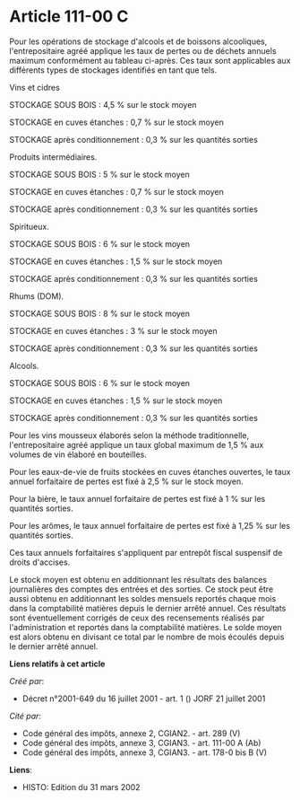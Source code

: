# Article 111-00 C

Pour les opérations de stockage d'alcools et de boissons alcooliques, l'entrepositaire agréé applique les taux de pertes ou
de déchets annuels maximum conformément au tableau ci-après. Ces taux sont applicables aux différents types de stockages
identifiés en tant que tels.

Vins et cidres

STOCKAGE SOUS BOIS : 4,5 % sur le stock moyen

STOCKAGE en cuves étanches : 0,7 % sur le stock moyen

STOCKAGE après conditionnement : 0,3 % sur les quantités sorties

Produits intermédiaires.

STOCKAGE SOUS BOIS : 5 % sur le stock moyen

STOCKAGE en cuves étanches : 0,7 % sur le stock moyen

STOCKAGE après conditionnement : 0,3 % sur les quantités sorties

Spiritueux.

STOCKAGE SOUS BOIS : 6 % sur le stock moyen

STOCKAGE en cuves étanches : 1,5 % sur le stock moyen

STOCKAGE après conditionnement : 0,3 % sur les quantités sorties

Rhums (DOM).

STOCKAGE SOUS BOIS : 8 % sur le stock moyen

STOCKAGE en cuves étanches : 3 % sur le stock moyen

STOCKAGE après conditionnement : 0,3 % sur les quantités sorties

Alcools.

STOCKAGE SOUS BOIS : 6 % sur le stock moyen

STOCKAGE en cuves étanches : 1,5 % sur le stock moyen

STOCKAGE après conditionnement : 0,3 % sur les quantités sorties

Pour les vins mousseux élaborés selon la méthode traditionnelle, l'entrepositaire agréé applique un taux global maximum de
1,5 % aux volumes de vin élaboré en bouteilles.

Pour les eaux-de-vie de fruits stockées en cuves étanches ouvertes, le taux annuel forfaitaire de pertes est fixé à 2,5 % sur
le stock moyen.

Pour la bière, le taux annuel forfaitaire de pertes est fixé à 1 % sur les quantités sorties.

Pour les arômes, le taux annuel forfaitaire de pertes est fixé à 1,25 % sur les quantités sorties.

Ces taux annuels forfaitaires s'appliquent par entrepôt fiscal suspensif de droits d'accises.

Le stock moyen est obtenu en additionnant les résultats des balances journalières des comptes des entrées et des sorties. Ce
stock peut être aussi obtenu en additionnant les soldes mensuels reportés chaque mois dans la comptabilité matières depuis le
dernier arrêté annuel. Ces résultats sont éventuellement corrigés de ceux des recensements réalisés par l'administration et
reportés dans la comptabilité matières. Le solde moyen est alors obtenu en divisant ce total par le nombre de mois écoulés
depuis le dernier arrêté annuel.

**Liens relatifs à cet article**

_Créé par_:

  - Décret n°2001-649 du 16 juillet 2001 - art. 1 () JORF 21 juillet 2001

_Cité par_:

  - Code général des impôts, annexe 2, CGIAN2. - art. 289 (V)
  - Code général des impôts, annexe 3, CGIAN3. - art. 111-00 A (Ab)
  - Code général des impôts, annexe 3, CGIAN3. - art. 178-0 bis B (V)

**Liens**:

  - HISTO: Edition du 31 mars 2002

